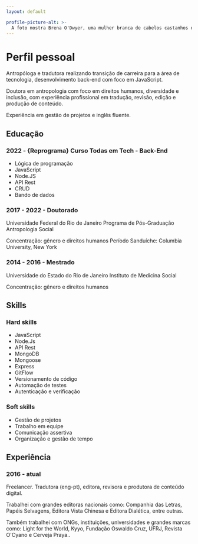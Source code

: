 ```yaml
---
layout: default

profile-picture-alt: >-
  A foto mostra Brena O'Dwyer, uma mulher branca de cabelos castanhos ondulados, sorrindo. A foto mostra o rosto de Brena e um fundo verde borrado.
---
```


# Perfil pessoal
Antropóloga e tradutora realizando
transição de carreira para a área de
tecnologia, desenvolvimento back-end
com foco em JavaScript.

Doutora em antropologia com foco em
direitos humanos, diversidade e
inclusão, com experiência profissional
em tradução, revisão, edição e
produção de conteúdo.

Experiência em gestão de projetos e
inglês fluente.


## Educação
### 2022 - {Reprograma} Curso Todas em Tech - Back-End
* Lógica de programação
* JavaScript
* Node.JS
* API Rest
* CRUD
* Bando de dados

### 2017 - 2022 - Doutorado
Universidade Federal do Rio de Janeiro
Programa de Pós-Graduação Antropologia
Social

Concentração: gênero e direitos humanos
Período Sanduíche: Columbia University,
New York

### 2014 - 2016 - Mestrado
Universidade do Estado do Rio de Janeiro
Instituto de Medicina Social

Concentração: gênero e direitos humanos

## Skills
### Hard skills
* JavaScript
* Node.Js
* API Rest
* MongoDB
* Mongoose
* Express
* GitFlow
* Versionamento de código
* Automação de testes
* Autenticação e verificação


### Soft skills
* Gestão de projetos
* Trabalho em equipe
* Comunicação assertiva
* Organização e gestão de tempo


## Experiência
### 2016 - atual
Freelancer. Tradutora (eng-pt), editora,
revisora e produtora de conteúdo
digital.

Trabalhei com grandes editoras
nacionais como: Companhia das Letras,
Papéis Selvagens, Editora Vista Chinesa
e Editora Dialética, entre outras.

Também trabalhei com ONGs,
instituições, universidades e grandes
marcas como: Light for the World,
Kyyo, Fundação Oswaldo Cruz, UFRJ,
Revista O'Cyano e Cerveja Praya..
